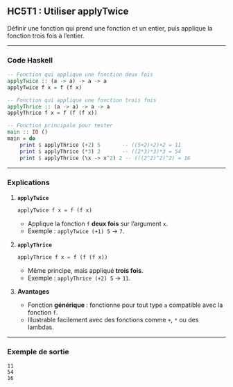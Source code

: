 ## HC5T1 : Utiliser applyTwice

Définir une fonction qui prend une fonction et un entier, puis applique la fonction trois fois à l’entier.

---

### Code Haskell

```haskell
-- Fonction qui applique une fonction deux fois
applyTwice :: (a -> a) -> a -> a
applyTwice f x = f (f x)

-- Fonction qui applique une fonction trois fois
applyThrice :: (a -> a) -> a -> a
applyThrice f x = f (f (f x))

-- Fonction principale pour tester
main :: IO ()
main = do
    print $ applyThrice (+2) 5       -- ((5+2)+2)+2 = 11
    print $ applyThrice (*3) 2       -- ((2*3)*3)*3 = 54
    print $ applyThrice (\x -> x^2) 2 -- (((2^2)^2)^2) = 16
```

---

### Explications

1. **`applyTwice`**

   ```haskell
   applyTwice f x = f (f x)
   ```

   * Applique la fonction `f` **deux fois** sur l’argument `x`.
   * Exemple : `applyTwice (+1) 5` → `7`.

2. **`applyThrice`**

   ```haskell
   applyThrice f x = f (f (f x))
   ```

   * Même principe, mais appliqué **trois fois**.
   * Exemple : `applyThrice (+2) 5` → `11`.

3. **Avantages**

   * Fonction **générique** : fonctionne pour tout type `a` compatible avec la fonction `f`.
   * Illustrable facilement avec des fonctions comme `+`, `*` ou des lambdas.

---

### Exemple de sortie

```
11
54
16
```
